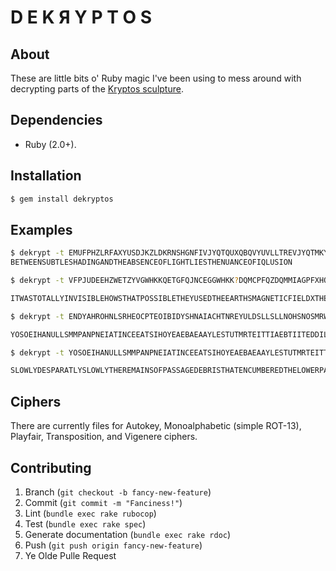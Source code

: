 D E K Я Y P T O S
===================

## About
These are little bits o' Ruby magic I've been using to mess around with decrypting parts of the [Kryptos sculpture](http://en.wikipedia.org/wiki/Kryptos).

## Dependencies
* Ruby (2.0+).

## Installation
```bash
$ gem install dekryptos
```

## Examples
```bash
$ dekrypt -t EMUFPHZLRFAXYUSDJKZLDKRNSHGNFIVJYQTQUXQBQVYUVLLTREVJYQTMKYRDMFD -k KRYPTOS,PALIMPSEST -c vigenere
BETWEENSUBTLESHADINGANDTHEABSENCEOFLIGHTLIESTHENUANCEOFIQLUSION

$ dekrypt -t VFPJUDEEHZWETZYVGWHKKQETGFQJNCEGGWHKK?DQMCPFQZDQMMIAGPFXHQRLGTIMVMZJANQLVKQEDAGDVFRPJUNGEUNAQZGZLECGYUXUEENJTBJLBQCRTBJDFHRRYIZETKZEMVDUFKSJHKFWHKUWQLSZFTIHHDDDUVH?DWKBFUFPWNTDFIYCUQZEREEVLDKFEZMOQQJLTTUGSYQPFEUNLAVIDXFLGGTEZ?FKZBSFDQVGOGIPUFXHHDRKFFHQNTGPUAECNUVPDJMQCLQUMUNEDFQELZZVRRGKFFVOEEXBDMVPNFQXEZLGREDNQFMPNZGLFLPMRJQYALMGNUVPDXVKPDQUMEBEDMHDAFMJGZNUPLGESWJLLAETG -k KRYPTOS,ABSCISSA -c vigenere

ITWASTOTALLYINVISIBLEHOWSTHATPOSSIBLETHEYUSEDTHEEARTHSMAGNETICFIELDXTHEINFORMATIONWASGATHEREDANDTRANSMITTEDUNDERGRUUNDTOANUNKNOWNLOCATIONXDOESLANGLEYKNOWABOUTTHISTHEYSHOULDITSBURIEDOUTTHERESOMEWHEREXWHOKNOWSTHEEXACTLOCATIONONLYWWTHISWASHISLASTMESSAGEXTHIRTYEIGHTDEGREESFIFTYSEVENMINUTESSIXPOINTFIVESECONDSNORTHSEVENTYSEVENDEGREESEIGHTMINUTESFORTYFOURSECONDSWESTXLAYERTWO

$ dekrypt -t ENDYAHROHNLSRHEOCPTEOIBIDYSHNAIACHTNREYULDSLLSLLNOHSNOSMRWXMNETPRNGATIHNRARPESLNNELEBLPIIACAEWMTWNDITEENRAHCTENEUDRETNHAEOETFOLSEDTIWENHAEIOYTEYQHEENCTAYCREIFTBRSPAMHHEWENATAMATEGYEERLBTEEFOASFIOTUETUAEOTOARMAEERTNRTIBSEDDNIAAHTTMSTEWPIEROAGRIEWFEBAECTDDHILCEIHSITEGOEAOSDDRYDLORITRKLMLEHAGTDHARDPNEOHMGFMFEUHEECDMRIPFEIMEHNLSSTTRTVDOHW -k 4 -c transposition

YOSOEIHANULLSMMPANPNEIATINCEEATSIHOYEAEBAEAAYLESTUTMRTEITTIAEBTIITEDDILHDDOFUCIINTVWDRLETBSITYSLHSXTGHRLLPCMDEHNRHELTNIEETRTPHNMGREAOTORERSNHSPOIECHEIOSYRKETREGEEREHSTHNHNHPIYAHEDSOOWENIASELAWNEAEDNOODEETHCCFSHEAEETOIEEAENBDAMWRRFEDCSGORORLGANMFEMFESROEAHRCODNCRLLNNRNRTRENBIEWTRTUTEFEWAYQNYIRMWTTEBFFUAOATIDATEEGWADLHEADLTMAHPHMHDPMLTD

$ dekrypt -t YOSOEIHANULLSMMPANPNEIATINCEEATSIHOYEAEBAEAAYLESTUTMRTEITTIAEBTIITEDDILHDDOFUCIINTVWDRLETBSITYSLHSXTGHRLLPCMDEHNRHELTNIEETRTPHNMGREAOTORERSNHSPOIECHEIOSYRKETREGEEREHSTHNHNHPIYAHEDSOOWENIASELAWNEAEDNOODEETHCCFSHEAEETOIEEAENBDAMWRRFEDCSGORORLGANMFEMFESROEAHRCODNCRLLNNRNRTRENBIEWTRTUTEFEWAYQNYIRMWTTEBFFUAOATIDATEEGWADLHEADLTMAHPHMHDPMLTD -k 48 -c transposition

SLOWLYDESPARATLYSLOWLYTHEREMAINSOFPASSAGEDEBRISTHATENCUMBEREDTHELOWERPARTOFTHEDOORWAYWASREMOVEDWITHTREMBLINGHANDSIMADEATINYBREACHINTHEUPPERLEFTHANDCORNERANDTHENWIDENINGTHEHOLEALITTLEIINSERTEDTHECANDLEANDPEEREDINTHEHOTAIRESCAPINGFROMTHECHAMBERCAUSEDTHEFLAMETOFLICKERBUTPRESENTLYDETAILSOFTHEROOMWITHINEMERGEDFROMTHEMISTXCANYOUSEEANYTHINGQ
```

## Ciphers
There are currently files for Autokey, Monoalphabetic (simple ROT-13), Playfair, Transposition, and Vigenere ciphers.

## Contributing
1. Branch (`git checkout -b fancy-new-feature`)
2. Commit (`git commit -m "Fanciness!"`)
3. Lint (`bundle exec rake rubocop`)
4. Test (`bundle exec rake spec`)
5. Generate documentation (`bundle exec rake rdoc`)
6. Push (`git push origin fancy-new-feature`)
7. Ye Olde Pulle Request
